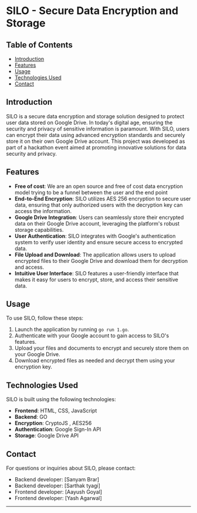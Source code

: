 
# SILO - Secure Data Encryption and Storage

## Table of Contents

- [Introduction](#introduction)
- [Features](#features)
- [Usage](#usage)
- [Technologies Used](#technologies-used)
- [Contact](#contact)

## Introduction

SILO is a secure data encryption and storage solution designed to protect user data stored on Google Drive. In today's digital age, ensuring the security and privacy of sensitive information is paramount. With SILO, users can encrypt their data using advanced encryption standards and securely store it on their own Google Drive account. This project was developed as part of a hackathon event aimed at promoting innovative solutions for data security and privacy.

## Features

- **Free of cost**: We are an open source and free of cost data encryption model trying to be a funnel between the user and the end point
- **End-to-End Encryption**: SILO utilizes AES 256 encryption to secure user data, ensuring that only authorized users with the decryption key can access the information.
- **Google Drive Integration**: Users can seamlessly store their encrypted data on their Google Drive account, leveraging the platform's robust storage capabilities.
- **User Authentication**: SILO integrates with Google's authentication system to verify user identity and ensure secure access to encrypted data.
- **File Upload and Download**: The application allows users to upload encrypted files to their Google Drive and download them for decryption and access.
- **Intuitive User Interface**: SILO features a user-friendly interface that makes it easy for users to encrypt, store, and access their sensitive data.


## Usage

To use SILO, follow these steps:

1. Launch the application by running `go run 1.go`.
2. Authenticate with your Google account to gain access to SILO's features.
3. Upload your files and documents to encrypt and securely store them on your Google Drive.
4. Download encrypted files as needed and decrypt them using your encryption key.


## Technologies Used

SILO is built using the following technologies:

- **Frontend**: HTML, CSS, JavaScript
- **Backend**: GO
- **Encryption**: CryptoJS , AES256
- **Authentication**: Google Sign-In API
- **Storage**: Google Drive API



## Contact

For questions or inquiries about SILO, please contact:

- Backend developer: [Sanyam Brar]
- Backend developer: [Sarthak tyagi]
- Frontend developer: [Aayush Goyal]
- Frontend developer: [Yash Agarwal]

---

